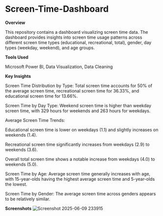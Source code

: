 # Screen-Time-Dashboard
**Overview**

This repository contains a dashboard visualizing screen time data. The dashboard provides insights into screen time usage patterns across different screen time types (educational, recreational, total), gender, day types (weekday, weekend), and age groups.

**Tools Used**

Microsoft Power BI, Data Visualization, Data Cleaning

**Key Insights**

Screen Time Distribution by Type: Total screen time accounts for 50% of the average screen time, recreational screen time for 36.33%, and educational screen time for 13.66%.

Screen Time by Day Type: Weekend screen time is higher than weekday screen time, with 329 hours for weekends and 263 hours for weekdays.

Average Screen Time Trends:

Educational screen time is lower on weekdays (1.1) and slightly increases on weekends (1.4).

Recreational screen time significantly increases from weekdays (2.9) to weekends (3.6).

Overall total screen time shows a notable increase from weekdays (4.0) to weekends (5.0).

Screen Time by Age: Average screen time generally increases with age, with 15-year-olds having the highest average screen time and 5-year-olds the lowest.

Screen Time by Gender: The average screen time across genders appears to be relatively similar.

**Screenshots**
![Screenshot 2025-06-09 233915](https://github.com/user-attachments/assets/f5152f13-55cc-4b46-ab6d-287070dd22a4)
